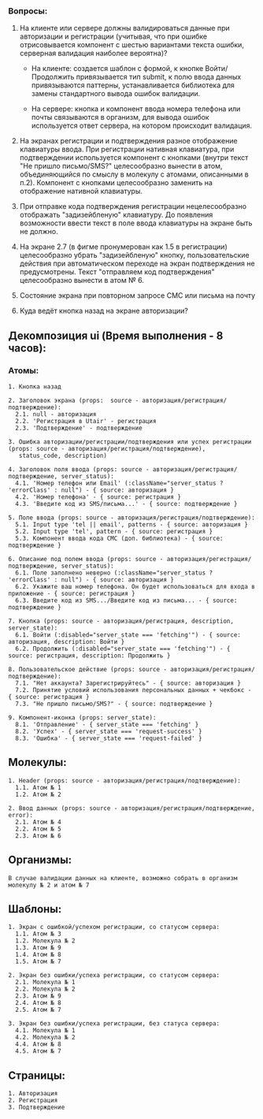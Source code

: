 ### Вопросы:
 
1. На клиенте или сервере должны валидироваться данные при авторизации и регистрации (учитывая, 
   что при ошибке отрисовывается компонент с шестью вариантами текста ошибки, серверная 
   валидация наиболее вероятна)?

   * На клиенте: создается шаблон с формой, к кнопке Войти/Продолжить привязывается тип submit,
     к полю ввода данных привязываются паттерны, устанавливается библиотека для замены
     стандартного вывода ошибок валидации.
     
   * На сервере: кнопка и компонент ввода номера телефона или почты связываются в организм,
     для вывода ошибок используется ответ сервера, на котором происходит валидация.
     
2. На экранах регистрации и подтверждения разное отображение клавиатуры ввода. При регистрации
    нативная клавиатура, при подтверждении используется компонент с кнопками (внутри текст 
    "Не пришло письмо/SMS?" целесообразно вынести в атом, объединяющийся по смыслу в молекулу
    с атомами, описанными в п.2). Компонент с кнопками целесообразно заменить на отображение
    нативной клавиатуры.
    
3. При отправке кода подтверждения регистрации нецелесообразно отображать "задизейбленую"
    клавиатуру. До появления возможности ввести текст в поле ввода клавиатуры на экране
    быть не должно.
    
4. На экране 2.7 (в фигме пронумерован как 1.5 в регистрации) целесообразно убрать "задизейбленую"
    кнопку, пользовательские действия при автоматическом переходе на экран подтверждения не 
    предусмотрены. Текст "отправляем код подтверждения" целесообразно вынести в атом № 6.
5. Состояние экрана при повторном запросе СМС или письма на почту

6. Куда ведёт кнопка назад на экране авторизации?
 
 

## Декомпозиция ui (Время выполнения - 8 часов):

### Атомы:

    1. Кнопка назад
    
    2. Заголовок экрана (props:  source - авторизация/регистрация/подтверждение):
      2.1. null - авторизация
      2.2. 'Регистрация в Utair' - регистрация
      2.3. 'Подтверждение' - подтверждение
      
    3. Ошибка авторизации/регистрации/подтверждения или успех регистрации (props: source - авторизация/регистрация/подтверждение),
       status_code, description)
       
    4. Заголовок поля ввода (props: source - авторизация/регистрация/подтверждение, server_status):
      4.1. 'Номер телефон или Email' (:className="server_status ? 'errorClass' : null") - { source: авторизация }
      4.2. 'Номер телефона' - { source: регистрация } 
      4.3. 'Введите код из SMS/письма...' - { source: подтверждение } 
      
    5. Поле ввода (props: source - авторизация/регистрация/подтверждение):
      5.1. Input type 'tel || email', patterns - { source: авторизация }
      5.2. Input type 'tel', pattern - { source: регистрация } 
      5.3. Компонент ввода кода СМС (доп. библиотека) - { source: подтверждение } 
      
    6. Описание под полем ввода (props: source - авторизация/регистрация/подтверждение, server_status):
      6.1. Поле заполнено неверно (:className="server_status ? 'errorClass' : null") - { source: авторизация }
      6.2. Укажите ваш номер телефона. Он будет использоваться для входа в приложение - { source: регистрация } 
      6.3. Введите код из SMS.../Введите код из письма... - { source: подтверждение } 
      
    7. Кнопка (props: source - авторизация/регистрация, description, server_state):
      6.1. Войти (:disabled="server_state === 'fetching'") - { source: авторизация, description: Войти }
      6.2. Продолжить (:disabled="server_state === 'fetching'") - { source: регистрация, description: Продолжить } 
      
    8. Пользовательское действие (props: source - авторизация/регистрация/подтверждение):
      7.1. "Нет аккаунта? Зарегистрируйтесь" - { source: авторизация }
      7.2. Принятие условий использования персональных данных + чекбокс - { source: регистрация } 
      7.3. "Не пришло письмо/SMS?" - { source: подтверждение } 
       
    9. Компонент-иконка (props: server_state):
      8.1. 'Отправление' - { server_state === 'fetching' }
      8.2. 'Успех' - { server_state === 'request-success' }
      8.3. 'Ошибка' - { server_state === 'request-failed' }
      
## Молекулы:

    1. Header (props: source - авторизация/регистрация/подтверждение):
      1.1. Атом № 1
      1.2. Атом № 2
      
    2. Ввод данных (props: source - авторизация/регистрация/подтверждение, error):
      2.1. Атом № 4
      2.2. Атом № 5
      2.3. Атом № 6
      
             
## Организмы:

    В случае валидации данных на клиенте, возможно собрать в организм молекулу № 2 и атом № 7

## Шаблоны:
   
    1. Экран с ошибкой/успехом регистрации, со статусом сервера:
      1.1. Атом № 3
      1.2. Молекула № 2
      1.3. Атом № 9
      1.4. Атом № 8
      1.5. Атом № 7
      
    2. Экран без ошибки/успеха регистрации, со статусом сервера:
      2.1. Молекула № 1
      2.2. Молекула № 2
      2.3. Атом № 9
      2.4. Атом № 8
      2.5. Атом № 7 
      
    3. Экран без ошибки/успеха регистрации, без статуса сервера:
      4.1. Молекула № 1
      4.2. Молекула № 2
      4.4. Атом № 8
      4.5. Атом № 7 
    
## Страницы:

    1. Авторизация
    2. Регистрация
    3. Подтверждение
